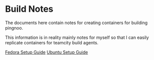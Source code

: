 # Build Notes

The documents here contain notes for creating containers for building pingnoo.  

This information is in reality mainly notes for myself so that I can easily replicate containers for teamcity build agents.

[Fedora Setup Guide](fedora.md)
[Ubuntu Setup Guide](ubuntu.md)